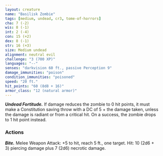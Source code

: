 ```yaml
---
layout: creature
name: "Basilisk Zombie"
tags: [medium, undead, cr3, tome-of-horrors]
cha: 7 (-2)
wis: 8 (-1)
int: 2 (-4)
con: 15 (+2)
dex: 8 (-1)
str: 16 (+3)
size: Medium undead
alignment: neutral evil
challenge: "3 (700 XP)"
languages: "--"
senses: "darkvision 60 ft., passive Perception 9"
damage_immunities: "poison"
condition_immunities: "poisoned"
speed: "20 ft."
hit_points: "60 (8d8 + 16)"
armor_class: "12 (natural armor)"
---
```


***Undead Fortitude.*** If damage reduces the zombie to 0 hit points, it
must make a Constitution saving throw with a DC of 5 + the damage
taken, unless the damage is radiant or from a critical hit. On a success, the
zombie drops to 1 hit point instead.

### Actions

***Bite.*** Melee Weapon Attack: +5 to hit, reach 5 ft., one target. Hit: 10
(2d6 + 3) piercing damage plus 7 (2d6) necrotic damage.
